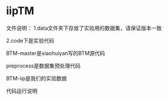 # iipTM
文件说明：
1.data文件夹下存放了实验用的数据集，请保证版本一致 

2.code下是实验代码

  BTM-master是xiaohuiyan写的BTM源代码
  
  preprocess是数据集预处理代码
  
  BTM-iip是我们的实验数据
  

代码运行说明
